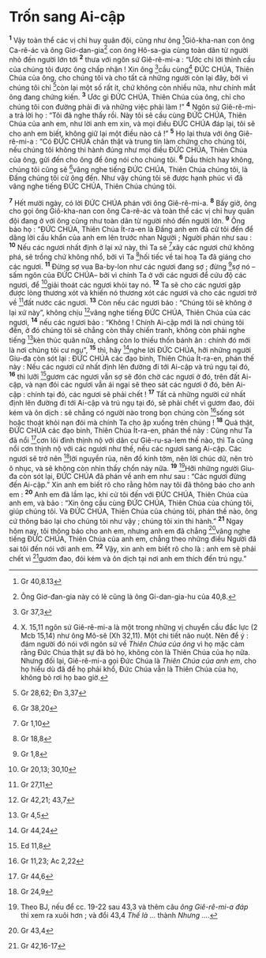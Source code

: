 # Trốn sang Ai-cập
<sup><b>1</b></sup> Vậy toàn thể các vị chỉ huy quân đội, cũng như ông [^1*]Giô-kha-nan con ông Ca-rê-ác và ông Giơ-dan-gia[^1] con ông Hô-sa-gia cùng toàn dân từ người nhỏ đến người lớn tới <sup><b>2</b></sup> thưa với ngôn sứ Giê-rê-mi-a : “Ước chi lời thỉnh cầu của chúng tôi được ông chấp nhận ! Xin ông [^2*]cầu cùng[^2] ĐỨC CHÚA, Thiên Chúa của ông, cho chúng tôi và cho tất cả những người còn lại đây, bởi vì chúng tôi chỉ [^3*]còn lại một số rất ít, chứ không còn nhiều nữa, như chính mắt ông đang chứng kiến. <sup><b>3</b></sup> Ước gì ĐỨC CHÚA, Thiên Chúa của ông, chỉ cho chúng tôi con đường phải đi và những việc phải làm !” <sup><b>4</b></sup> Ngôn sứ Giê-rê-mi-a trả lời họ : “Tôi đã nghe thấy rồi. Này tôi sẽ cầu cùng ĐỨC CHÚA, Thiên Chúa của anh em, như lời anh em xin, và mọi điều ĐỨC CHÚA đáp lại, tôi sẽ cho anh em biết, không giữ lại một điều nào cả !” <sup><b>5</b></sup> Họ lại thưa với ông Giê-rê-mi-a : “Có ĐỨC CHÚA chân thật và trung tín làm chứng cho chúng tôi, nếu chúng tôi không thi hành đúng như mọi điều ĐỨC CHÚA, Thiên Chúa của ông, gửi đến cho ông để ông nói cho chúng tôi. <sup><b>6</b></sup> Dầu thích hay không, chúng tôi cũng sẽ [^4*]vâng nghe tiếng ĐỨC CHÚA, Thiên Chúa chúng tôi, là Đấng chúng tôi cử ông đến. Như vậy chúng tôi sẽ được hạnh phúc vì đã vâng nghe tiếng ĐỨC CHÚA, Thiên Chúa chúng tôi.

<sup><b>7</b></sup> Hết mười ngày, có lời ĐỨC CHÚA phán với ông Giê-rê-mi-a. <sup><b>8</b></sup> Bấy giờ, ông cho gọi ông Giô-kha-nan con ông Ca-rê-ác và toàn thể các vị chỉ huy quân đội đang ở với ông cũng như toàn dân từ người nhỏ đến người lớn. <sup><b>9</b></sup> Ông bảo họ : “ĐỨC CHÚA, Thiên Chúa Ít-ra-en là Đấng anh em đã cử tôi đến để dâng lời cầu khẩn của anh em lên trước nhan Người ; Người phán như sau : <sup><b>10</b></sup> Nếu các ngươi nhất định ở lại xứ này, thì Ta sẽ [^5*]xây các ngươi chứ không phá, sẽ trồng chứ không nhổ, bởi vì Ta [^6*]hối tiếc về tai hoạ Ta đã giáng cho các ngươi. <sup><b>11</b></sup> Đừng sợ vua Ba-by-lon như các ngươi đang sợ ; đừng [^7*]sợ nó –sấm ngôn của ĐỨC CHÚA– bởi vì chính Ta ở với các ngươi để cứu độ các ngươi, để [^8*]giải thoát các ngươi khỏi tay nó. <sup><b>12</b></sup> Ta sẽ cho các ngươi gặp được lòng thương xót và khiến nó thương xót các ngươi và cho các ngươi trở về [^9*]đất nước các ngươi. <sup><b>13</b></sup> Còn nếu các ngươi bảo : “Chúng tôi sẽ không ở lại xứ này”, không chịu [^10*]vâng nghe tiếng ĐỨC CHÚA, Thiên Chúa của các ngươi, <sup><b>14</b></sup> nếu các ngươi bảo : “Không ! Chính Ai-cập mới là nơi chúng tôi đến, ở đó chúng tôi sẽ chẳng còn thấy chiến tranh, không còn phải nghe tiếng [^11*]kèn thúc quân nữa, chẳng còn lo thiếu thốn bánh ăn : chính đó mới là nơi chúng tôi cư ngụ”, <sup><b>15</b></sup> thì, hãy [^12*]nghe lời ĐỨC CHÚA, hỡi những người Giu-đa còn sót lại : ĐỨC CHÚA các đạo binh, Thiên Chúa Ít-ra-en, phán thế này : Nếu các ngươi cứ nhất định lên đường đi tới Ai-cập và trú ngụ tại đó, <sup><b>16</b></sup> thì lưỡi [^13*]gươm các ngươi vẫn sợ sẽ đón chờ các ngươi ở đó, trên đất Ai-cập, và nạn đói các ngươi vẫn ái ngại sẽ theo sát các ngươi ở đó, bên Ai-cập : chính tại đó, các ngươi sẽ phải chết ! <sup><b>17</b></sup> Tất cả những người cứ nhất định lên đường đi tới Ai-cập và trú ngụ tại đó, sẽ phải chết vì gươm đao, đói kém và ôn dịch : sẽ chẳng có người nào trong bọn chúng còn [^14*]sống sót hoặc thoát khỏi nạn đói mà chính Ta cho ập xuống trên chúng ! <sup><b>18</b></sup> Quả thật, ĐỨC CHÚA các đạo binh, Thiên Chúa Ít-ra-en, phán thế này : Cũng như Ta đã nổi [^15*]cơn lôi đình thịnh nộ với dân cư Giê-ru-sa-lem thế nào, thì Ta cũng nổi cơn thịnh nộ với các ngươi như thế, nếu các ngươi sang Ai-cập. Các ngươi sẽ trở nên [^16*]lời nguyền rủa, nên đồ kinh tởm, nên lời chúc dữ, nên trò ô nhục, và sẽ không còn nhìn thấy chốn này nữa. <sup><b>19</b></sup> [^3]Hỡi những người Giu-đa còn sót lại, ĐỨC CHÚA đã phán về anh em như sau : “Các ngươi đừng đến Ai-cập.” Xin anh em biết rõ cho rằng hôm nay tôi đã thông báo cho anh em : <sup><b>20</b></sup> Anh em đã lầm lạc, khi cử tôi đến với ĐỨC CHÚA, Thiên Chúa của anh em, và bảo : “Xin ông cầu cùng ĐỨC CHÚA, Thiên Chúa của chúng tôi, giúp chúng tôi. Và ĐỨC CHÚA, Thiên Chúa của chúng tôi, phán thế nào, ông cứ thông báo lại cho chúng tôi như vậy ; chúng tôi xin thi hành.” <sup><b>21</b></sup> Ngay hôm nay, tôi thông báo cho anh em, nhưng anh em đã chẳng [^17*]vâng nghe tiếng ĐỨC CHÚA, Thiên Chúa của anh em, chẳng theo những điều Người đã sai tôi đến nói với anh em. <sup><b>22</b></sup> Vậy, xin anh em biết rõ cho là : anh em sẽ phải chết vì [^18*]gươm đao, đói kém và ôn dịch tại nơi anh em thích đến trú ngụ.”

[^1]: Ông Giơ-đan-gia này có lẽ cũng là ông Gi-dan-gia-hu của 40,8.
[^2]: X. 15,11 ngôn sứ Giê-rê-mi-a là một trong những vị chuyển cầu đắc lực (2 Mcb 15,14) như ông Mô-sê (Xh 32,11). Một chi tiết não nuột. Nên để ý : đám người đó nói với ngôn sứ về <i>Thiên Chúa của ông</i> vì họ mặc cảm rằng Đức Chúa thật sự đã bỏ họ, không còn là Thiên Chúa của họ nữa. Nhưng đối lại, Giê-rê-mi-a gọi Đức Chúa là <i>Thiên Chúa của anh em</i>, cho họ hiểu dù đã để họ phải khổ, Đức Chúa vẫn là Thiên Chúa của họ, không bỏ rơi họ bao giờ.
[^3]: Theo BJ, nếu để cc. 19-22 sau 43,3 và thêm câu <i>ông Giê-rê-mi-a đáp</i> thì xem ra xuôi hơn ; và đổi 43,4 <i>Thế là ...</i> thành <i>Nhưng ...</i>.
[^1*]: Gr 40,8.13
[^2*]: Gr 37,3
[^3*]: Gr 28,62; Đn 3,37
[^4*]: Gr 38,20
[^5*]: Gr 1,10
[^6*]: Gr 18,8
[^7*]: Gr 1,8
[^8*]: Gr 20,13; 30,10
[^9*]: Gr 27,11
[^10*]: Gr 42,21; 43,7
[^11*]: Gr 4,5
[^12*]: Gr 44,24
[^13*]: Ed 11,8
[^14*]: Gr 11,23; Ac 2,22
[^15*]: Gr 44,6
[^16*]: Gr 24,9
[^17*]: Gr 43,4
[^18*]: Gr 42,16-17
